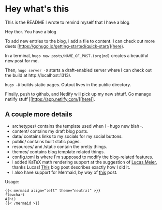 # Hey what's this
This is the README I wrote to remind myself that I have a blog.

Hey thor. You have a blog.

To add new entries to the blog, I add a file to content. I can check out more deets [https://gohugo.io/getting-started/quick-start/](here).

In a terminal, `hugo new posts/NAME_OF_POST.(org|md)` creates a beautiful new post for me.

Then, `hugo server -D` starts a draft-enabled server where I can check out the build at http://localhost:1313/.

`hugo -D` builds static pages. Output lives in the public directory.

Finally, push to github, and Netlify will pick up my new shtuff. Go manage netlify stuff [[https://app.netlify.com/][here]].

## A couple more details
- archetypes/ contains the template used when I =hugo new blah=.
- content/ contains my draft blog posts.
- data/ contains links to my socials for my social buttons.
- public/ contains built static pages.
- resources/ and /static contain the pretty things.
- themes/ contains blog template related things.
- config.toml is where I'm supposed to modify the blog-related features.
- I added KaTeX math rendering support at the suggestion of [Lucas
  Meier](https://twitter.com/cronokirby), thanks Lucas!
  [This](https://www.simonspavound.com/posts/2020/09/equations-with-katex-in-hugo/)
  blog post describes exactly how I did it.
- I also have support for Mermaid, by way of
  [this](https://robb.sh/posts/how-to-use-mermaid-diagrams-in-hugo/) post. 

Usage:
```
{{< mermaid align="left" theme="neutral" >}}
flowchart 
A(hi)
{{< /mermaid >}}
```
